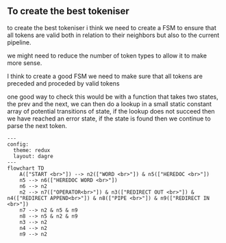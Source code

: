 

## To create the best tokeniser

to create the best tokeniser i think we need to create a FSM to ensure that all tokens are valid
both in relation to their neighbors but also to the current pipeline.

we might need to reduce the number of token types to allow it to make more sense.

I think to create a good FSM we need to make sure that all tokens are preceded and proceded by valid tokens

one good way to check this would be with a function that takes two states, the prev and the next, 
we can then do a lookup in a small static constant array of potential transitions of state, if the lookup does
not succeed then we have reached an error state, if the state is found then we continue to parse the next token.

```mermaid
---
config:
  theme: redux
  layout: dagre
---
flowchart TD
    A(["START <br>"]) --> n2(["WORD <br>"]) & n5(["HEREDOC <br>"])
    n5 --> n6(["HEREDOC WORD <br>"])
    n6 --> n2
    n2 --> n7(["OPERATOR<br>"]) & n3(["REDIRECT OUT <br>"]) & n4(["REDIRECT APPEND<br>"]) & n8(["PIPE <br>"]) & n9(["REDIRECT IN <br>"])
    n7 --> n2 & n5 & n9
    n8 --> n5 & n2 & n9
    n3 --> n2
    n4 --> n2
    n9 --> n2

```